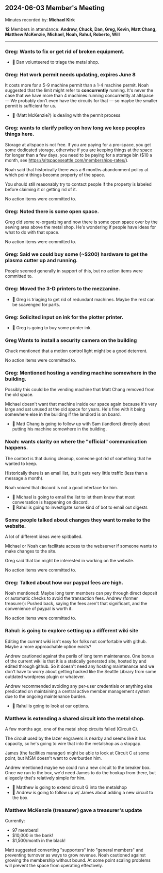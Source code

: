 ## 2024-06-03 Member's Meeting

Minutes recorded by: **Michael Kirk**

**12** Members in attendance: **Andrew, Chuck, Dan, Greg, Kevin, Matt Chang, Matthew McKenzie, Michael, Noah, Rahul, Roberto, Will**

---

### Greg: Wants to fix or get rid of broken equipment.

* 👷 Dan volunteered to triage the metal shop.

### Greg: Hot work permit needs updating, expires June 8

It costs more for a 5-9 machine permit than a 1-4 machine permit.
Noah suggested that the limit might refer to __concurrently__ running.
It's never the case that we have more than 4 machines running concurrently at altspace —
We probably don't even have the circuits for that — so maybe the smaller permit is sufficient for us.

* 👷 (Matt McKenzie?) is dealing with the permit process

### Greg: wants to clarify policy on how long we keep peoples things here.

Storage at altspace is not free. If you are paying for a pro-space, you get
some dedicated storage, otherwise if you are keeping things at the space for
longer than a few days, you need to be paying
for a storage bin ($10 a month, see
<https://altspaceseattle.com/memberships-rates/>).

Noah said that historically there was a 6 months abandonment policy at which
point things become property of the space.

You should still reasonably try to contact people if the property is labeled
before claiming it or getting rid of it.

No action items were committed to.

### Greg: Noted there is some open space.

Greg did some re-organizing and now there is some open space over by the sewing
area above the metal shop. He's wondering if people have ideas for what to do with that space.

No action items were committed to.

### Greg: Said we could buy some (~$200) hardware to get the plasma cutter up and running.

People seemed generally in support of this, but no action items were committed to.

### Greg: Moved the 3-D printers to the mezzanine.

* 👷 Greg is triaging to get rid of redundant machines. Maybe the rest can be scavenged for parts.

### Greg: Solicited input on ink for the plotter printer.

* 👷 Greg is going to buy some printer ink.

### Greg Wants to install a security camera on the building

Chuck mentioned that a motion control light might be a good deterrent.

No action items were committed to.

### Greg: Mentioned hosting a vending machine somewhere in the building.

Possibly this could be the vending machine that Matt Chang removed from the old space.

Michael doesn't want that machine inside our space again because it's very
large and sat unused at the old space for years. He's fine with it being
somewhere else in the building if the landlord is on board.

* 👷 Matt Chang is going to follow up with Sam (landlord) directly about putting his machine somewhere in the building.

### Noah: wants clarity on where the "official" communication happens.

The context is that during cleanup, someone got rid of something that he wanted to keep.

Historically there is an email list, but it gets very little traffic (less than a message a month).

Noah voiced that discord is not a good interface for him.

* 👷 Michael is going to email the list to let them know that most conversation is happening on discord.
* 👷 Rahul is going to investigate some kind of bot to email out digests

### Some people talked about changes they want to make to the website.

A lot of different ideas were spitballed.

Michael or Noah can facilitate access to the webserver if someone wants to make changes to the site.

Greg said that Ian might be interested in working on the website.

No action items were committed to.

### Greg: Talked about how our paypal fees are high.

Noah mentioned: Maybe long term members can pay through direct deposit or automatic checks to avoid the transaction fees.
Andrew (former treasurer): Pushed back, saying the fees aren't that significant, and the convenience of paypal is worth it.

No action items were committed to.

### Rahul: is going to explore setting up a different wiki site

Editing the current wiki isn't easy for folks not comfortable with github. Maybe a more approachable option exists?

Andrew cautioned against the perils of long term maintenance. One bonus of the current wiki is that it is a statically generated site, hosted by and edited through github.
So it doesn't need any hosting maintenance and we don't have to worry about getting hacked like the Seattle Library from some outdated wordpress plugin or whatever.

Andrew recommended avoiding any per-user credentials or anything else predicated on maintaining a central active member management system due to the ongoing maintenance burden.

* 👷 Rahul is going to look at our options.

### Matthew is extending a shared circuit into the metal shop.

A few months ago, one of the metal shop circuits failed (Circuit C).

The circuit used by the lazer engravers is nearby and seems like it has capacity, so he's going to wire that into the metalshop as a stopgap.

James (the facilities manager) might be able to look at Circuit C at some point, but MSM doesn't want to overburden him.

Andrew mentioned maybe we could run a new circuit to the breaker box. Once we run to the box, we'd need James to do the hookup from there, but allegedly that's relatively simple for him.

* 👷 Matthew is going to extend circuit G into the metalshop
* 👷 Andrew is going to follow up w/ James about adding a new circuit to the box.

### Matthew McKenzie (treasurer) gave a treasurer's update

Currently:
- 97 members!
- $10,000 in the bank!
- $1,500/month in the black!

Matt suggested converting "supporters" into "general members" and preventing turnover as ways to grow revenue.
Noah cautioned against growing the membership without bound. At some point scaling problems will prevent the space from operating effectively.

